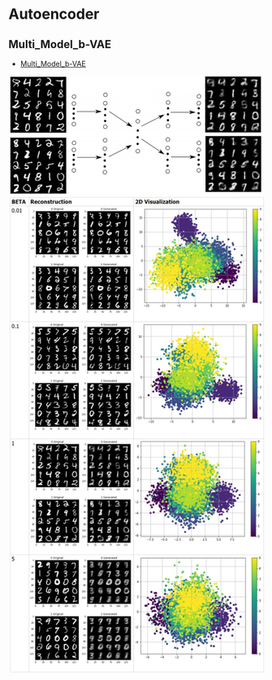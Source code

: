 # Autoencoder

## Multi_Model_b-VAE

- [Multi_Model_b-VAE](autoencoder_v4_Multi_Model_b-VAE.ipynb)

<img src="autoencoder_v4_Multi_Model_b-VAE-2.jpg" align="middle">

<img src="autoencoder_v4_Multi_Model_b-VAE.jpg" align="middle">
